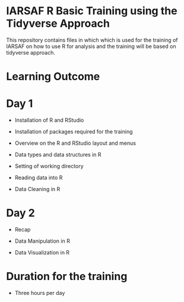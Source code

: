 # IARSAF R Basic Training using the Tidyverse Approach
 This repository contains files in which which is used for the training of IARSAF on how to use R for analysis and the training will be based on tidyverse approach.

# Learning Outcome

# Day 1

- Installation of R and RStudio

- Installation of packages required for the training

- Overview on the R and RStudio layout and menus

- Data types and data structures in R

- Setting of working directory

- Reading data into R 

- Data Cleaning in R

# Day 2

- Recap

- Data Manipulation in R 

- Data Visualization in R


# Duration for the training

- Three hours per day
